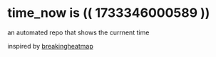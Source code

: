 # time_now is (( 1733346000589 ))

an automated repo that shows the currnent time

inspired by [breakingheatmap](https://github.com/breakingheatmap/breakingheatmap)